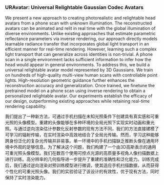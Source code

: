 ### URAvatar: Universal Relightable Gaussian Codec Avatars

We present a new approach to creating photorealistic and relightable head avatars from a phone scan with unknown illumination. The reconstructed avatars can be animated and relit in real time with the global illumination of diverse environments. Unlike existing approaches that estimate parametric reflectance parameters via inverse rendering, our approach directly models learnable radiance transfer that incorporates global light transport in an efficient manner for real-time rendering. However, learning such a complex light transport that can generalize across identities is non-trivial. A phone scan in a single environment lacks sufficient information to infer how the head would appear in general environments. To address this, we build a universal relightable avatar model represented by 3D Gaussians. We train on hundreds of high-quality multi-view human scans with controllable point lights. High-resolution geometric guidance further enhances the reconstruction accuracy and generalization. Once trained, we finetune the pretrained model on a phone scan using inverse rendering to obtain a personalized relightable avatar. Our experiments establish the efficacy of our design, outperforming existing approaches while retaining real-time rendering capability.

我们提出了一种新方法，可通过手机扫描在未知光照条件下创建具有真实感和可重光照的头像模型。重建的头像能够在多种环境的全局光照下实现实时动画和重光照。与通过逆向渲染估计参数化反射参数的现有方法不同，我们的方法直接建模了可学习的辐射传输，在实时渲染中高效地结合了全局光传输。然而，学习这种能够跨身份泛化的复杂光传输并非易事。单一环境中的手机扫描缺乏推断头像在通用环境中外观的足够信息。为了解决这个问题，我们构建了一个由3D高斯表示的通用可重光照头像模型。我们在数百个使用可控点光源的高质量多视角人像扫描数据上进行训练。高分辨率的几何指导进一步提升了重建的准确性和泛化能力。训练完成后，我们通过逆向渲染对预训练模型进行微调，使其适应手机扫描数据，从而获得个性化的可重光照头像。我们的实验验证了该设计的有效性，优于现有方法，同时保持了实时渲染能力。
